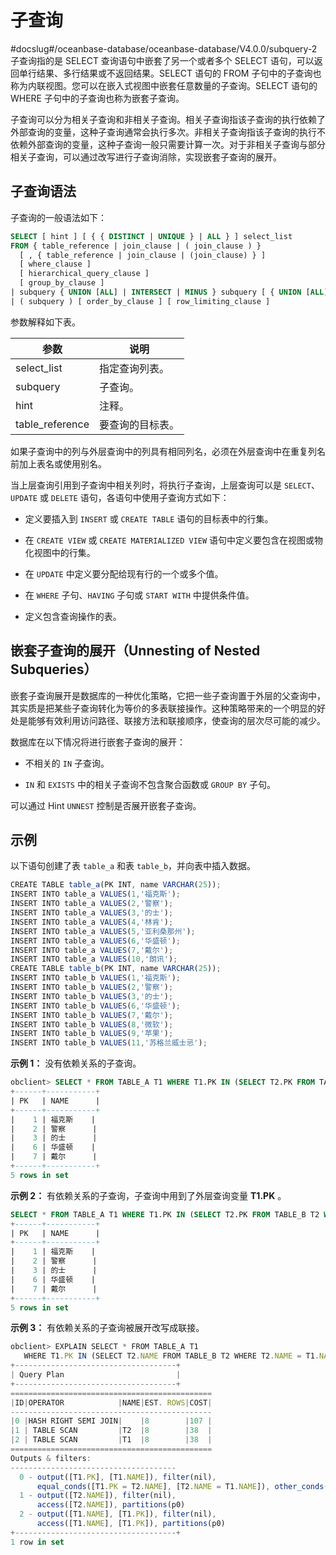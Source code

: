 子查询 
========================
#docslug#/oceanbase-database/oceanbase-database/V4.0.0/subquery-2
子查询指的是 SELECT 查询语句中嵌套了另一个或者多个 SELECT 语句，可以返回单行结果、多行结果或不返回结果。SELECT 语句的 FROM 子句中的子查询也称为内联视图。您可以在嵌入式视图中嵌套任意数量的子查询。SELECT 语句的 WHERE 子句中的子查询也称为嵌套子查询。

子查询可以分为相关子查询和非相关子查询。相关子查询指该子查询的执行依赖了外部查询的变量，这种子查询通常会执行多次。非相关子查询指该子查询的执行不依赖外部查询的变量，这种子查询一般只需要计算一次。对于非相关子查询与部分相关子查询，可以通过改写进行子查询消除，实现嵌套子查询的展开。

子查询语法 
-----------------

子查询的一般语法如下：

```sql
SELECT [ hint ] [ { { DISTINCT | UNIQUE } | ALL } ] select_list 
FROM { table_reference | join_clause | ( join_clause ) }
  [ , { table_reference | join_clause | (join_clause) } ]
  [ where_clause ]
  [ hierarchical_query_clause ]
  [ group_by_clause ]
| subquery { UNION [ALL] | INTERSECT | MINUS } subquery [ { UNION [ALL] | INTERSECT | MINUS } subquery ]
| ( subquery ) [ order_by_clause ] [ row_limiting_clause ]
```



参数解释如下表。


|       参数        |    说明    |
|-----------------|----------|
| select_list     | 指定查询列表。  |
| subquery        | 子查询。     |
| hint            | 注释。      |
| table_reference | 要查询的目标表。 |



如果子查询中的列与外层查询中的列具有相同列名，必须在外层查询中在重复列名前加上表名或使用别名。

当上层查询引用到子查询中相关列时，将执行子查询，上层查询可以是 `SELECT`、`UPDATE` 或 `DELETE` 语句，各语句中使用子查询方式如下：

* 定义要插入到 `INSERT` 或 `CREATE TABLE` 语句的目标表中的行集。

  

* 在 `CREATE VIEW` 或 `CREATE MATERIALIZED VIEW` 语句中定义要包含在视图或物化视图中的行集。

  

* 在 `UPDATE` 中定义要分配给现有行的一个或多个值。

  

* 在 `WHERE` 子句、`HAVING` 子句或 `START WITH` 中提供条件值。

  

* 定义包含查询操作的表。

  




嵌套子查询的展开（Unnesting of Nested Subqueries） 
-------------------------------------------------

嵌套子查询展开是数据库的一种优化策略，它把一些子查询置于外层的父查询中，其实质是把某些子查询转化为等价的多表联接操作。这种策略带来的一个明显的好处是能够有效利用访问路径、联接方法和联接顺序，使查询的层次尽可能的减少。

数据库在以下情况将进行嵌套子查询的展开：

* 不相关的 `IN` 子查询。

  

* `IN` 和 `EXISTS` 中的相关子查询不包含聚合函数或 `GROUP BY` 子句。




可以通过 Hint `UNNEST` 控制是否展开嵌套子查询。

示例 
-----------

以下语句创建了表 `table_a` 和表 `table_b`，并向表中插入数据。

```javascript
CREATE TABLE table_a(PK INT, name VARCHAR(25));
INSERT INTO table_a VALUES(1,'福克斯');
INSERT INTO table_a VALUES(2,'警察');  
INSERT INTO table_a VALUES(3,'的士');  
INSERT INTO table_a VALUES(4,'林肯');  
INSERT INTO table_a VALUES(5,'亚利桑那州');  
INSERT INTO table_a VALUES(6,'华盛顿');  
INSERT INTO table_a VALUES(7,'戴尔');  
INSERT INTO table_a VALUES(10,'朗讯'); 
CREATE TABLE table_b(PK INT, name VARCHAR(25));
INSERT INTO table_b VALUES(1,'福克斯');
INSERT INTO table_b VALUES(2,'警察');  
INSERT INTO table_b VALUES(3,'的士');  
INSERT INTO table_b VALUES(6,'华盛顿');  
INSERT INTO table_b VALUES(7,'戴尔');  
INSERT INTO table_b VALUES(8,'微软');  
INSERT INTO table_b VALUES(9,'苹果'); 
INSERT INTO table_b VALUES(11,'苏格兰威士忌');
```



**示例 1：** 没有依赖关系的子查询。

```sql
obclient> SELECT * FROM TABLE_A T1 WHERE T1.PK IN (SELECT T2.PK FROM TABLE_B T2);
+------+-----------+
| PK   | NAME      |
+------+-----------+
|    1 | 福克斯    |
|    2 | 警察      |
|    3 | 的士      |
|    6 | 华盛顿    |
|    7 | 戴尔      |
+------+-----------+
5 rows in set
```



**示例 2：** 有依赖关系的子查询，子查询中用到了外层查询变量 **T1.PK** 。

```sql
SELECT * FROM TABLE_A T1 WHERE T1.PK IN (SELECT T2.PK FROM TABLE_B T2 WHERE T2.PK = T1.PK);
+------+-----------+
| PK   | NAME      |
+------+-----------+
|    1 | 福克斯    |
|    2 | 警察      |
|    3 | 的士      |
|    6 | 华盛顿    |
|    7 | 戴尔      |
+------+-----------+
5 rows in set
```



**示例 3：** 有依赖关系的子查询被展开改写成联接。

```javascript
obclient> EXPLAIN SELECT * FROM TABLE_A T1 
   WHERE T1.PK IN (SELECT T2.NAME FROM TABLE_B T2 WHERE T2.NAME = T1.NAME);
+------------------------------------+
| Query Plan                         |
+------------------------------------+
=============================================
|ID|OPERATOR            |NAME|EST. ROWS|COST|
---------------------------------------------
|0 |HASH RIGHT SEMI JOIN|    |8        |107 |
|1 | TABLE SCAN         |T2  |8        |38  |
|2 | TABLE SCAN         |T1  |8        |38  |
=============================================
Outputs & filters:
-------------------------------------
  0 - output([T1.PK], [T1.NAME]), filter(nil),
      equal_conds([T1.PK = T2.NAME], [T2.NAME = T1.NAME]), other_conds(nil)
  1 - output([T2.NAME]), filter(nil),
      access([T2.NAME]), partitions(p0)
  2 - output([T1.NAME], [T1.PK]), filter(nil),
      access([T1.NAME], [T1.PK]), partitions(p0)
+------------------------------------+
1 row in set
```


